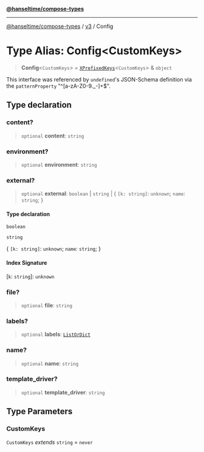 [**@hanseltime/compose-types**](../../../../README.md)

***

[@hanseltime/compose-types](../../../../README.md) / [v3](../README.md) / Config

# Type Alias: Config\<CustomKeys\>

> **Config**\<`CustomKeys`\> = [`XPrefixedKeys`](XPrefixedKeys.md)\<`CustomKeys`\> & `object`

This interface was referenced by `undefined`'s JSON-Schema definition
via the `patternProperty` "^[a-zA-Z0-9._-]+$".

## Type declaration

### content?

> `optional` **content**: `string`

### environment?

> `optional` **environment**: `string`

### external?

> `optional` **external**: `boolean` \| `string` \| \{ `[k: string]`: `unknown`;  `name`: `string`; \}

#### Type declaration

`boolean`

`string`

\{ `[k: string]`: `unknown`;  `name`: `string`; \}

#### Index Signature

\[`k`: `string`\]: `unknown`

### file?

> `optional` **file**: `string`

### labels?

> `optional` **labels**: [`ListOrDict`](ListOrDict.md)

### name?

> `optional` **name**: `string`

### template\_driver?

> `optional` **template\_driver**: `string`

## Type Parameters

### CustomKeys

`CustomKeys` *extends* `string` = `never`
